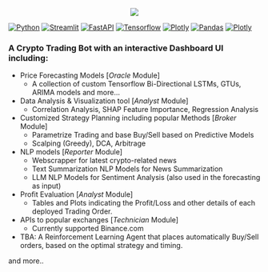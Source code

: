 
<div align="center">

[//]: # (  <img src="https://repository-images.githubusercontent.com/648387594/566640d6-e1c4-426d-b2f2-bed885d07e97">)
  <img src="https://repository-images.githubusercontent.com/648387594/3557377e-1c09-45a9-a759-b0d27cf3c501">
</div>

[![Python](https://img.shields.io/badge/python-v3.11-yellow)]()
[![Streamlit](https://img.shields.io/badge/streamlit-v1.31-red)]()
[![FastAPI](https://img.shields.io/badge/fastapi-v0.109-blue)]()
[![Tensorflow](https://img.shields.io/badge/tensorflow-v2.15-orange)]()
[![Plotly](https://img.shields.io/badge/statsmodels-v0.14-pink)]()
[![Pandas](https://img.shields.io/badge/pandas-v2.2.0-lightgrey)]()
[![Plotly](https://img.shields.io/badge/plotly-v5.18-green)]()

### A Crypto Trading Bot with an interactive Dashboard UI including:
- Price Forecasting Models [*Oracle* Module]
  - A collection of custom Tensorflow Bi-Directional LSTMs, GTUs, ARIMA models and more...
- Data Analysis &amp; Visualization tool  [*Analyst* Module]
  - Correlation Analysis, SHAP Feature Importance, Regression Analysis
- Customized Strategy Planning including popular Methods  [*Broker* Module]
  - Parametrize Trading and base Buy/Sell based on Predictive Models
  - Scalping (Greedy), DCA, Arbitrage
- NLP models [*Reporter* Module]
  - Webscrapper for latest crypto-related news
  - Text Summarization NLP Models for News Summarization
  - LLM NLP Models for Sentiment Analysis (also used in the forecasting as input)
- Profit Evaluation  [*Analyst* Module]
  - Tables and Plots indicating the Profit/Loss and other details of each deployed Trading Order.
- APIs to popular exchanges [*Technician* Module]
  - Currently supported Binance.com 
- TBA: A Reinforcement Learning Agent that places automatically Buy/Sell orders, based on the optimal strategy and timing.

and more..


